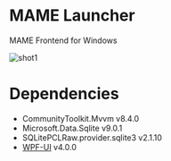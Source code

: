 # MAME Launcher
MAME Frontend for Windows

![shot1](https://github.com/ohkashi/MameLauncher/blob/master/MameLauncher.png)

# Dependencies
* CommunityToolkit.Mvvm v8.4.0
* Microsoft.Data.Sqlite v9.0.1
* SQLitePCLRaw.provider.sqlite3 v2.1.10
* [WPF-UI](https://github.com/lepoco/wpfui) v4.0.0
